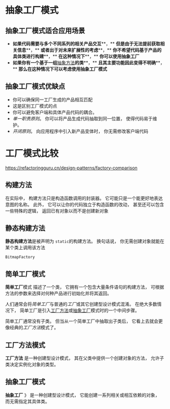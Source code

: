 # 抽象工厂模式

## 抽象工厂模式适合应用场景

+ **如果代码需要与多个不同系列的相关产品交互****，** **但是由于无法提前获取相关信息****，** **或者出于对未来扩展性的考虑****，** **你不希望代码基于产品的具体类进行构建****，** **在这种情况下****，** **你可以使用抽象工厂**
+ **如果你有一个基于一组**[抽象方法](https://refactoringguru.cn/design-patterns/factory-method)**的类****，** **且其主要功能因此变得不明确****，** **那么在这种情况下可以考虑使用抽象工厂模式**

## 抽象工厂模式优缺点

-  你可以确保同一工厂生成的产品相互匹配
  - 这是区别工厂模式的点
-  你可以避免客户端和具体产品代码的耦合。
-  *单一职责原则*。 你可以将产品生成代码抽取到同一位置， 使得代码易于维护。
-  *开闭原则*。 向应用程序中引入新产品变体时， 你无需修改客户端代码

# 工厂模式比较

https://refactoringguru.cn/design-patterns/factory-comparison

## 构建方法

在实际中， 构建方法只是构造函数调用的封装器。 它可能只是一个能更好地表达意图的名称。 此外， 它可以让你的代码独立于构造函数的改动， 甚至还可以包含一些特殊的逻辑， 返回已有对象以而不是创建新对象

## 静态构建方法

**静态构建方法**是被声明为 `static`的构建方法。 换句话说， 你无需创建对象就能在某个类上调用该方法

```
BitmapFactory
```

## 简单工厂模式

**简单工厂**模式 描述了一个类， 它拥有一个包含大量条件语句的构建方法， 可根据方法的参数来选择对何种产品进行初始化并将其返回。

人们通常会将*简单工厂*与普通的*工厂*或其它创建型设计模式混淆。 在绝大多数情况下， 简单工厂是引入[工厂方法](https://refactoringguru.cn/design-patterns/factory-method)或[抽象工厂](https://refactoringguru.cn/design-patterns/abstract-factory)模式时的一个中间步骤。

简单工厂通常没有子类。 但当从一个简单工厂中抽取出子类后， 它看上去就会更像经典的*工厂方法*模式了。

## 工厂方法模式

**工厂方法** 是一种创建型设计模式， 其在父类中提供一个创建对象的方法， 允许子类决定实例化对象的类型。

## 抽象工厂模式

**抽象工厂** 》 是一种创建型设计模式， 它能创建一系列相关或相互依赖的对象， 而无需指定其具体类。